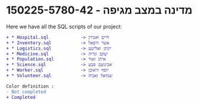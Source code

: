 # 150225-5780-42 - מדינה במצב מגיפה

Here we have all the SQL scripts of our project:
```diff
+ * Hospital.sql            -> חיים ואבירן
+ * Inventory.sql           -> אשר ורפאל
+ * Logistics.sql           -> יונתן ואלישע
+ * Medicine.sql            -> יעקב ונריה
+ * Population.sql          -> איתן ואור
+ * Science.sql             -> אבינועם סבע
+ * Worker.sql              -> יוסף וראובן
+ * Volunteer.sql           -> שמואל ואביה

Color definition :
- Not completed
+ Completed
```
